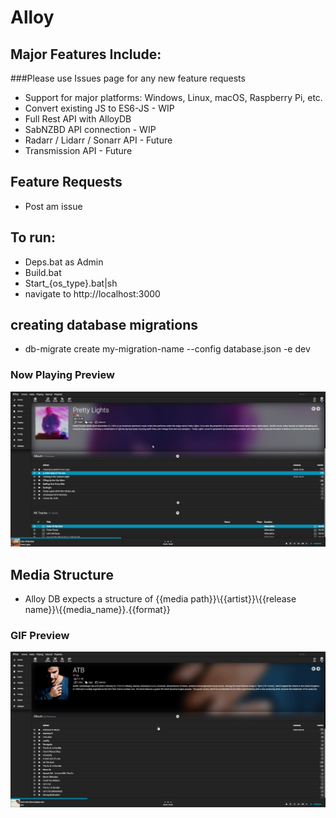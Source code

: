 # Alloy

## Major Features Include:
###Please use Issues page for any new feature requests
* Support for major platforms: Windows, Linux, macOS, Raspberry Pi, etc.
* Convert existing JS to ES6-JS - WIP
* Full Rest API with AlloyDB
* SabNZBD API connection - WIP
* Radarr / Lidarr / Sonarr API - Future
* Transmission API - Future

## Feature Requests
* Post am issue

## To run: 
* Deps.bat as Admin
* Build.bat
* Start_{os_type}.bat|sh
* navigate to http://localhost:3000

## creating database migrations
* db-migrate create my-migration-name --config database.json -e dev 

### Now Playing Preview
![Alt text](/media/preview.png?raw=true "Overall interface")

## Media Structure
* Alloy DB expects a structure of {{media path}}\\{{artist}}\\{{release name}}\\{{media_name}}.{{format}}

### GIF Preview
![Alt Text](/media/preview.gif)
